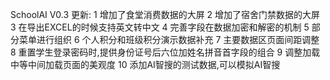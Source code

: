 
SchoolAI V0.3 更新:
1 增加了食堂消费数据的大屏
2 增加了宿舍门禁数据的大屏
3 在导出EXCEL的时候支持英文转中文
4 完善字段在数据加密和解密的机制
5 部分菜单进行组织
6 个人积分和班级积分演示数据补充
7 主要数据区页面间距调整
8 重置学生登录密码时,提供身份证号后六位加姓名拼音首字段的组合
9 调整加载中等中间加载页面的美观度
10 添加AI智搜的测试数据,可以模拟AI智搜
